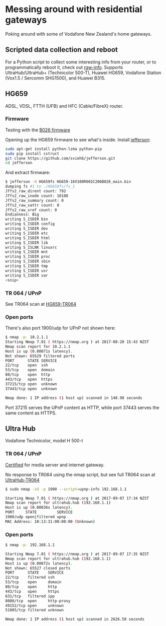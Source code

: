 # Messing around with residential gateways
Poking around with some of Vodafone New Zealand's home gateways.

## Scripted data collection and reboot
For a Python script to collect some interesting info from your router, or to programmatically reboot it, check out [rgw-info](https://github.com/gaddman/rgw-info). Supports UltraHub/UltraHub+ (Technicolor 500-T), Huawei HG659, Vodafone Station (Vox1.5 / Sercomm SHG1500), and Huawei B315.

## HG659
ADSL, VDSL, FTTH (UFB) and HFC (Cable/FibreX) router.

### Firmware
Testing with the [B026 firmware](http://downloads.vodafone.co.nz/HG659-16V100R001C206B026_main.bin)

Opening up the HG659 firmware to see what's inside.
Install [jefferson](https://github.com/sviehb/jefferson):
```bash
sudo apt-get install python-lzma python-pip
sudo pip install cstruct
git clone https://github.com/sviehb/jefferson.git
cd jefferson
```
And extract firmware:
```bash
$ jefferson -d HG659fs HG659-16V100R001C206B026_main.bin
dumping fs #1 to ./HG659fs/fs_1
Jffs2_raw_dirent count: 792
Jffs2_raw_inode count: 10188
Jffs2_raw_summary count: 0
Jffs2_raw_xattr count: 0
Jffs2_raw_xref count: 0
Endianness: Big
writing S_ISDIR bin
writing S_ISDIR config
writing S_ISDIR dev
writing S_ISDIR etc
writing S_ISDIR html
writing S_ISDIR lib
writing S_ISLNK linuxrc
writing S_ISDIR mnt
writing S_ISDIR proc
writing S_ISDIR sbin
writing S_ISDIR tmp
writing S_ISDIR usr
writing S_ISDIR var
<snip>
```

### TR 064 / UPnP
See TR064 scan at [HG659-TR064](HG659-TR064.md)

### Open ports
There's also port 1900/udp for UPnP not shown here:

```bash
$ nmap -p- 10.2.1.1
Starting Nmap 7.01 ( https://nmap.org ) at 2017-08-20 15:43 NZST
Nmap scan report for 10.2.1.1
Host is up (0.00071s latency).
Not shown: 65529 filtered ports
PORT      STATE SERVICE
22/tcp    open  ssh
53/tcp    open  domain
80/tcp    open  http
443/tcp   open  https
37215/tcp open  unknown
37443/tcp open  unknown

Nmap done: 1 IP address (1 host up) scanned in 148.98 seconds
```
Port 37215 serves the UPnP content as HTTP, while port 37443 serves the same content as HTTPS.

## Ultra Hub
Vodafone Technicolor, model H 500-t

### TR 064 / UPnP
[Certified](https://openconnectivity.org/certified-product/vodafone-h-500-t) for media server and internet gateway.

No response to TR064 using the nmap script, but see full TR064 scan at [UltraHub-TR064](UltraHub-TR064.md)

```bash
$ sudo nmap -sU -p 1900 --script=upnp-info 192.168.1.1

Starting Nmap 7.01 ( https://nmap.org ) at 2017-09-07 17:34 NZST
Nmap scan report for ultrahub.hub (192.168.1.1)
Host is up (0.00036s latency).
PORT     STATE         SERVICE
1900/udp open|filtered upnp
MAC Address: 10:13:31:00:00:00 (Unknown)
```

### Open ports
```bash
$ nmap -p- 192.168.1.1

Starting Nmap 7.01 ( https://nmap.org ) at 2017-09-07 17:35 NZST
Nmap scan report for ultrahub.hub (192.168.1.1)
Host is up (0.00072s latency).
Not shown: 65527 closed ports
PORT      STATE    SERVICE
22/tcp    filtered ssh
53/tcp    open     domain
80/tcp    open     http
443/tcp   open     https
631/tcp   filtered ipp
8080/tcp  open     http-proxy
49152/tcp open     unknown
51005/tcp filtered unknown

Nmap done: 1 IP address (1 host up) scanned in 2626.50 seconds
```
